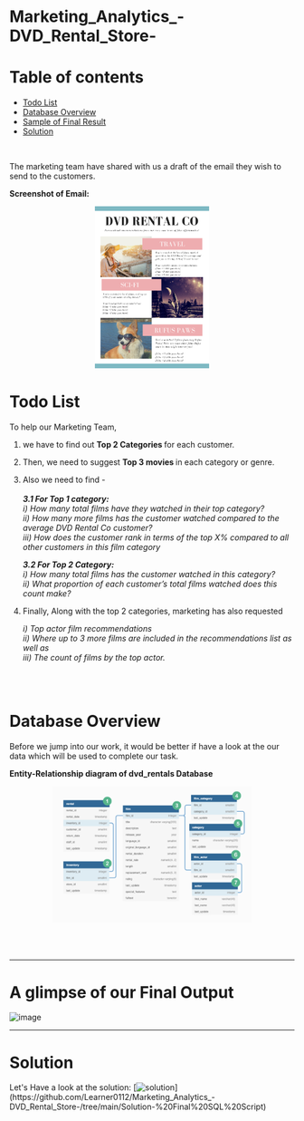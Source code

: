 # Marketing_Analytics_-DVD_Rental_Store-


# Table of contents
<!--ts-->
   - [Todo List](#-todo_list)
   - [Database Overview](#-database-overview)
   - [Sample of Final Result](#-final_output)
   - [Solution](#-solution)
<!--te-->
</br>


The marketing team have shared with us a draft of the email they wish to send to the customers.

<b> Screenshot of Email:</b>
<p align="center">
<img src="https://github.com/Learner0112/Marketing_Analytics_-DVD_Rental_Store-/blob/main/image/email_sample.png" width=40% height=20%>
  </br> </p>
  
# Todo List

To help our Marketing Team, 
  1) we have to find out <b> Top 2 Categories </b> for each customer.
  2) Then, we need to suggest <b> Top 3 movies </b> in each category or genre.
  3) Also we need to find - <br>   
      <i><b> 3.1 For Top 1 category:</b><br>
       i)   How many total films have they watched in their top category?<br>
       ii)  How many more films has the customer watched compared to the average DVD Rental Co customer?<br>
       iii) How does the customer rank in terms of the top X% compared to all other customers in this film category  <br>
  
       <b> 3.2 For Top 2 Category:</b><br>
        i)   How many total films has the customer watched in this category?<br>
        ii)  What proportion of each customer’s total films watched does this count make?<br></i>
  
  4) Finally, Along with the top 2 categories, marketing has also requested <br>

      <i>i)   Top actor film recommendations <br>
      ii)  Where up to 3 more films are included in the recommendations list as well as<br> 
      iii) The count of films by the top actor.</i>

<br>
<br>

# Database Overview

Before we jump into our work, it would be better if have a look at the our data which will be used to complete our task.

<b> Entity-Relationship diagram of dvd_rentals Database</b>
<p align="center">
<img src="https://github.com/Learner0112/Marketing_Analytics_-DVD_Rental_Store-/blob/main/image/dvd_database_ERD.png" width=70% height=70%> </p>
<br>
<br>

---
# A glimpse of our Final Output

![image](https://user-images.githubusercontent.com/49762426/127767808-8072c5a4-53bc-4b22-86e1-98b43cbf3c6b.png)

---

# Solution
Let's Have a look at the solution: [![solution](https://img.shields.io/badge/Final_SQL_Script-green?)](https://github.com/Learner0112/Marketing_Analytics_-DVD_Rental_Store-/tree/main/Solution-%20Final%20SQL%20Script)
